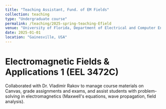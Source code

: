 ```yaml
---
title: "Teaching Assistant, Fund. of EM Fields"
collection: teaching
type: "Undergraduate course"
permalink: /teaching/2025-spring-teaching-Efield
venue: "University of Florida, Department of Electrical and Computer Engineering"
date: 2025-01-01
location: "Gainesville, USA"
---
```


Electromagnetic Fields & Applications 1 (EEL 3472C)
======
Collaborated with Dr. Vladimir Rakov to manage course materials on Canvas, grade assignments and exams, and assist students with problem-solving in electromagnetics (Maxwell's equations, wave propagation, field analysis).

<!--
Heading 1
======

Heading 2
======

Heading 3
======
-->